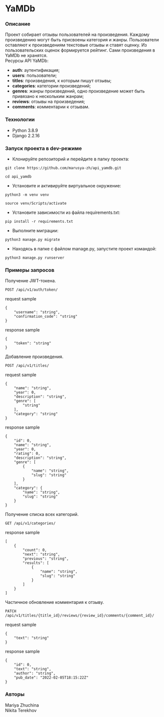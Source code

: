 # YaMDb

### Описание
Проект собирает отзывы пользователей на произведения. Каждому произведению могут быть присвоены категория и жанры. Пользователи оставляют к произведениям текстовые отзывы и ставят оценку. Из пользовательских оценок формируется рейтинг. Сами произведения в YaMDb не хранятся.  
Ресурсы API YaMDb:
- **auth**: аутентификация;
- **users**: пользователи;
- **titles**: произведения, к которым пишут отзывы;
- **categories**: категории произведений;
- **genres**: жанры произведений, одно произведение может быть привязано к нескольким жанрам;
- **reviews**: отзывы на произведения;
- **comments**: комментарии к отзывам.

### Технологии
- Python 3.8.9
- Django 2.2.16

### Запуск проекта в dev-режиме
- Клонируйте репозиторий и перейдите в папку проекта:
```
git clone https://github.com/marusya-zh/api_yamdb.git
```
```
cd api_yamdb
```
- Установите и активируйте виртуальное окружение:
```
python3 -m venv venv
```
```
source venv/Scripts/activate
```
- Установите зависимости из файла requirements.txt:
```
pip install -r requirements.txt
```
- Выполните миграции:
```
python3 manage.py migrate
```
- Находясь в папке с файлом manage.py, запустите проект командой:
```
python3 manage.py runserver
```

### Примеры запросов

Получение JWT-токена.

```POST /api/v1/auth/token/```

request sample
```
{
    "username": "string",
    "confirmation_code": "string"
}
```

response sample
```
{
    "token": "string"
}
```

Добавление произведения.

```POST /api/v1/titles/```

request sample
```
{
    "name": "string",
    "year": 0,
    "description": "string",
    "genre": [
        "string"
    ],
    "category": "string"
}
```

response sample
```
{
    "id": 0,
    "name": "string",
    "year": 0,
    "rating": 0,
    "description": "string",
    "genre": [
        {
            "name": "string",
            "slug": "string"
        }
    ],
    "category": {
        "name": "string",
        "slug": "string"
    }
}
```

Получение списка всех категорий.

```GET /api/v1/categories/```

response sample
```
[
    {
        "count": 0,
        "next": "string",
        "previous": "string",
        "results": [
            {
                "name": "string",
                "slug": "string"
            }
        ]
    }
]
```

Частичное обновление комментария к отзыву.

```PATCH /api/v1/titles/{title_id}/reviews/{review_id}/comments/{comment_id}/```

request sample
```
{
    "text": "string"
}
```

response sample
```
{
    "id": 0,
    "text": "string",
    "author": "string",
    "pub_date": "2022-02-05T18:15:22Z"
}
```

### Авторы
Mariya Zhuchina  
Nikita Terekhov
